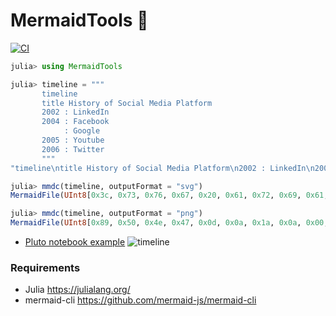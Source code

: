 # MermaidTools 🧜

[![CI](https://github.com/wookay/MermaidTools.jl/actions/workflows/actions.yml/badge.svg)](https://github.com/wookay/MermaidTools.jl/actions/workflows/actions.yml)

```julia
julia> using MermaidTools

julia> timeline = """
       timeline
       title History of Social Media Platform
       2002 : LinkedIn
       2004 : Facebook
            : Google
       2005 : Youtube
       2006 : Twitter
       """
"timeline\ntitle History of Social Media Platform\n2002 : LinkedIn\n2004 : Facebook\n     : Google\n2005 : Youtube\n2006 : Twitter\n"

julia> mmdc(timeline, outputFormat = "svg")
MermaidFile(UInt8[0x3c, 0x73, 0x76, 0x67, 0x20, 0x61, 0x72, 0x69, 0x61, 0x2d  …  0x3c, 0x2f, 0x67, 0x3e, 0x3c, 0x2f, 0x73, 0x76, 0x67, 0x3e], MIME type text/svg)

julia> mmdc(timeline, outputFormat = "png")
MermaidFile(UInt8[0x89, 0x50, 0x4e, 0x47, 0x0d, 0x0a, 0x1a, 0x0a, 0x00, 0x00  …  0x00, 0x00, 0x49, 0x45, 0x4e, 0x44, 0xae, 0x42, 0x60, 0x82], MIME type image/png)
```

* [Pluto notebook example](docs/pluto/note_MermaidTools.jl)
![timeline](https://raw.github.com/wookay/MermaidTools.jl/main/test/mermaidtools/history.png)

### Requirements
* Julia  https://julialang.org/
* mermaid-cli  https://github.com/mermaid-js/mermaid-cli
